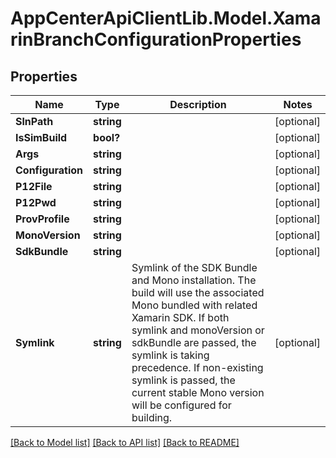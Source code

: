 # AppCenterApiClientLib.Model.XamarinBranchConfigurationProperties
## Properties

Name | Type | Description | Notes
------------ | ------------- | ------------- | -------------
**SlnPath** | **string** |  | [optional] 
**IsSimBuild** | **bool?** |  | [optional] 
**Args** | **string** |  | [optional] 
**Configuration** | **string** |  | [optional] 
**P12File** | **string** |  | [optional] 
**P12Pwd** | **string** |  | [optional] 
**ProvProfile** | **string** |  | [optional] 
**MonoVersion** | **string** |  | [optional] 
**SdkBundle** | **string** |  | [optional] 
**Symlink** | **string** | Symlink of the SDK Bundle and Mono installation. The build will use the associated Mono bundled with related Xamarin SDK. If both symlink and monoVersion or sdkBundle are passed, the symlink is taking precedence. If non-existing symlink is passed, the current stable Mono version will be configured for building.  | [optional] 

[[Back to Model list]](../README.md#documentation-for-models) [[Back to API list]](../README.md#documentation-for-api-endpoints) [[Back to README]](../README.md)

